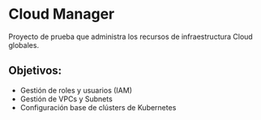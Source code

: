 # Cloud Manager

Proyecto de prueba que administra los recursos de infraestructura Cloud globales.

## Objetivos:

* Gestión de roles y usuarios (IAM)
* Gestión de VPCs y Subnets
* Configuración base de clústers de Kubernetes